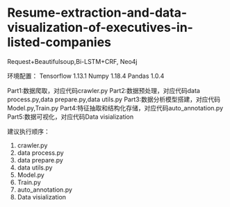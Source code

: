 # Resume-extraction-and-data-visualization-of-executives-in-listed-companies
Request+Beautifulsoup,Bi-LSTM+CRF, Neo4j

环境配置：
Tensorflow 1.13.1
Numpy 1.18.4
Pandas 1.0.4

Part1:数据爬取，对应代码crawler.py
Part2:数据预处理，对应代码data process.py,data prepare.py,data utils.py
Part3:数据分析模型搭建，对应代码Model.py,Train.py
Part4:特征抽取和结构化存储，对应代码auto_annotation.py
Part5:数据可视化，对应代码Data visialization

建议执行顺序：
1. crawler.py
2. data process.py
3. data prepare.py
4. data utils.py
5. Model.py
6. Train.py
7. auto_annotation.py
8. Data visialization
